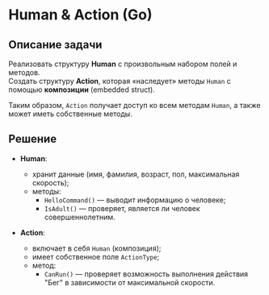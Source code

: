 # Human & Action (Go)

## Описание задачи
Реализовать структуру **Human** с произвольным набором полей и методов.  
Создать структуру **Action**, которая «наследует» методы `Human` с помощью **композиции** (embedded struct).  

Таким образом, `Action` получает доступ ко всем методам `Human`, а также может иметь собственные методы.

## Решение
- **Human**:
  - хранит данные (имя, фамилия, возраст, пол, максимальная скорость);
  - методы:
    - `HelloCommand()` — выводит информацию о человеке;
    - `IsAdult()` — проверяет, является ли человек совершеннолетним.

- **Action**:
  - включает в себя `Human` (композиция);
  - имеет собственное поле `ActionType`;
  - метод:
    - `CanRun()` — проверяет возможность выполнения действия "Бег" в зависимости от максимальной скорости.
